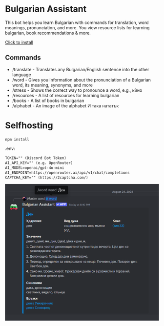 # Bulgarian Assistant
This bot helps you learn Bulgarian with commands for translation, word meanings, pronunciation, and more. 
You view resource lists for learning bulgarian, book recommendations & more.

[Click to install](https://discord.com/oauth2/authorize?client_id=1276797546018377728)

## Commands
- /translate - Translates any Bulgarian/English sentence into the other language
- /word - Gives you information about the pronunciation of a Bulgarian word, its meaning, synonyms, and more
- /stress - Shows the correct way to pronounce a word, e.g., кѝно
- /resources - A list of resources for learning bulgarian
- /books - A list of books in bulgarian
- /alphabet - An image of the alphabet
И така нататък 


# Selfhosting

`npm install`

.env:
```
TOKEN="" (Discord Bot Token)
AI_API_KEY="" (e.g. OpenRouter)
AI_MODEL=openai/gpt-4o-mini
AI_ENDPOINT=https://openrouter.ai/api/v1/chat/completions
CAPTCHA_KEY="" (https://2captcha.com/)
```

![img](https://github.com/Bulgarian-Assistant/Bot/blob/main/resources/command_example_1.png?raw=true)
